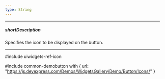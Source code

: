 ```yaml
---
type: String
---
```

---
##### shortDescription
Specifies the icon to be displayed on the button.

---
#include uiwidgets-ref-icon

#include common-demobutton with {
    url: "https://js.devexpress.com/Demos/WidgetsGallery/Demo/Button/Icons/"
}